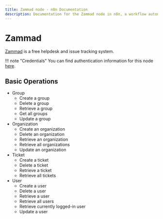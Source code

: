 ```yaml
---
title: Zammad node - n8n Documentation
description: Documentation for the Zammad node in n8n, a workflow automation platform. Includes details of operations and configuration, and links to examples and credentials information.
---
```


# Zammad

[Zammad](https://zammad.com/) is a free helpdesk and issue tracking system.

!!! note "Credentials"
    You can find authentication information for this node [here](/integrations/builtin/credentials/zammad/).


## Basic Operations

* Group
    * Create a group
    * Delete a group
    * Retrieve a group
    * Get all groups
    * Update a group
* Organization
    * Create an organization
    * Delete an organization
    * Retrieve an organization
    * Retrieve all organizations
    * Update an organization
* Ticket
    * Create a ticket
    * Delete a ticket
    * Retrieve a ticket
    * Retrieve all tickets
* User
    * Create a user
    * Delete a user
    * Retrieve a user
    * Retrieve all users
    * Retrieve currently logged-in user
    * Update a user

